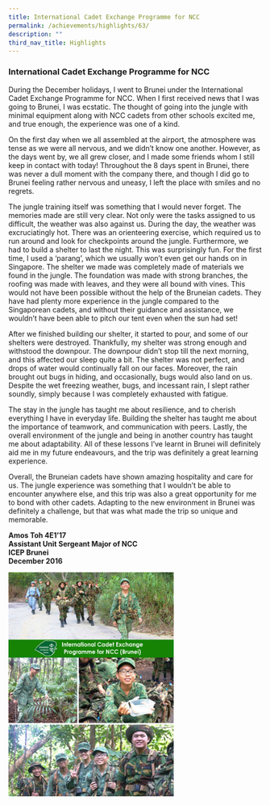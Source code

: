 ```yaml
---
title: International Cadet Exchange Programme for NCC
permalink: /achievements/highlights/63/
description: ""
third_nav_title: Highlights
---
```

### **International Cadet Exchange Programme for NCC**
During the December holidays, I went to Brunei under the International Cadet Exchange Programme for NCC. When I first received news that I was going to Brunei, I was ecstatic. The thought of going into the jungle with minimal equipment along with NCC cadets from other schools excited me, and true enough, the experience was one of a kind.

On the first day when we all assembled at the airport, the atmosphere was tense as we were all nervous, and we didn’t know one another. However, as the days went by, we all grew closer, and I made some friends whom I still keep in contact with today! Throughout the 8 days spent in Brunei, there was never a dull moment with the company there, and though I did go to Brunei feeling rather nervous and uneasy, I left the place with smiles and no regrets.

The jungle training itself was something that I would never forget. The memories made are still very clear. Not only were the tasks assigned to us difficult, the weather was also against us. During the day, the weather was excruciatingly hot. There was an orienteering exercise, which required us to run around and look for checkpoints around the jungle. Furthermore, we had to build a shelter to last the night. This was surprisingly fun. For the first time, I used a ‘parang’, which we usually won’t even get our hands on in Singapore. The shelter we made was completely made of materials we found in the jungle. The foundation was made with strong branches, the roofing was made with leaves, and they were all bound with vines. This would not have been possible without the help of the Bruneian cadets. They have had plenty more experience in the jungle compared to the Singaporean cadets, and without their guidance and assistance, we wouldn’t have been able to pitch our tent even when the sun had set!

After we finished building our shelter, it started to pour, and some of our shelters were destroyed. Thankfully, my shelter was strong enough and withstood the downpour. The downpour didn’t stop till the next morning, and this affected our sleep quite a bit. The shelter was not perfect, and drops of water would continually fall on our faces. Moreover, the rain brought out bugs in hiding, and occasionally, bugs would also land on us. Despite the wet freezing weather, bugs, and incessant rain, I slept rather soundly, simply because I was completely exhausted with fatigue.

The stay in the jungle has taught me about resilience, and to cherish everything I have in everyday life. Building the shelter has taught me about the importance of teamwork, and communication with peers. Lastly, the overall environment of the jungle and being in another country has taught me about adaptability. All of these lessons I’ve learnt in Brunei will definitely aid me in my future endeavours, and the trip was definitely a great learning experience.

Overall, the Bruneian cadets have shown amazing hospitality and care for us. The jungle experience was something that I wouldn’t be able to encounter anywhere else, and this trip was also a great opportunity for me to bond with other cadets. Adapting to the new environment in Brunei was definitely a challenge, but that was what made the trip so unique and memorable.

**Amos Toh 4E1’17<br>
Assistant Unit Sergeant Major of NCC<br>
ICEP Brunei<br>
December 2016**

<img src="/images/ncc%20brunei.jpg" style="width:65%">